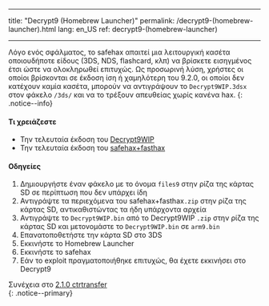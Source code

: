 * * *

title: "Decrypt9 (Homebrew Launcher)" permalink: /decrypt9-(homebrew-launcher).html lang: en_US ref: decrypt9-(homebrew-launcher)

* * *

Λόγο ενός σφάλματος, το safehax απαιτεί μια λειτουργική κασέτα οποιουδήποτε είδους (3DS, NDS, flashcard, κλπ) να βρίσκετε εισηγμένος έτσι ώστε να ολοκληρωθεί επιτυχώς. Ως προσωρινή λύση, χρήστες οι οποίοι βρίσκονται σε έκδοση ίση ή χαμηλότερη του 9.2.0, οι οποίοι δεν κατέχουν καμία κασέτα, μπορούν να αντιγράψουν το `Decrypt9WIP.3dsx` στον φάκελο `/3ds/` και να το τρέξουν απευθείας χωρίς κανένα hax. {: .notice--info}

#### Τι χρειάζεστε

* Την τελευταία έκδοση του [Decrypt9WIP](https://github.com/d0k3/Decrypt9WIP/releases/latest/)
* Την τελευταία έκδοση του [safehax+fasthax](https://gbatemp.net/attachments/safehax-fasthax-cb6a1bc-zip.73592/)

#### Οδηγείες

  1. Δημιουργήστε έναν φάκελο με το όνομα `files9` στην ρίζα της κάρτας SD σε περίπτωση που δεν υπάρχει ίδη
  2. Αντιγράψτε τα περιεχόμενα του safehax+fasthax`.zip` στην ρίζα της κάρτας SD, αντικαθιστώντας τα ήδη υπάρχοντα αρχεία
  3. Αντιγράψτε το `Decrypt9WIP.bin` από το Decrypt9WIP `.zip` στην ρίζα της κάρτας SD και μετονομάστε το `Decrypt9WIP.bin` σε `arm9.bin`
  4. Επανατοποθετήστε την κάρτα SD στο 3DS
  5. Εκκινήστε το Homebrew Launcher
  6. Εκκινήστε το safehax
  7. Εάν το exploit πραγματοποιήθηκε επιτυχώς, θα έχετε εκκινήσει στο Decrypt9

Συνέχεια στο [2.1.0 ctrtransfer](2.1.0-ctrtransfer)  
{: .notice--primary}